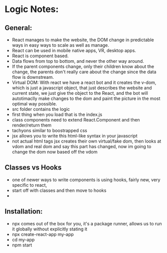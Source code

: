 # Logic Notes:

## General:

- React manages to make the website, the DOM change in predictable ways in easy ways to scale as well as manage.
- React can be used in mobile native apps, VR, desktop apps.
- React is component based.
- Data flows from top to bottom, and never the other way around.
- If the parent components change, only their children know about the change, the parents don't really care about the change since the data flow is downstream.
- Virtual DOM: With react we have a react bot and it creates the v-dom, which is just a javascript object, that just describes the website and current state, we just give the object to the React, and the bot will autotimaclly make changes to the dom and paint the picture in the most optimal way possible.
- src folder contains the logic
- first thing when you load that is the index.js
- class components need to extend React.Component and then render/return them
- tachyons similar to boostrapped css
- jsx allows you to write this html-like syntax in your javascript
- not actual html tags jsx creates their own virtual/fake dom, then looks at vdom and real dom and say this part has changed, now im going to change the dom now based off the vdom

## Classes vs Hooks

- one of newer ways to write components is using hooks, fairly new, very specific to react,
- start off with classes and then move to hooks
-

## Installation:

- npx comes out of the box for you, it's a package runner, allows us to run it globally without explicitly stating it
- npx create-react-app my-app
- cd my-app
- npm start
